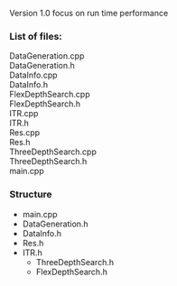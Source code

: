 Version 1.0 focus on run time performance

### List of files:   
DataGeneration.cpp	   
DataGeneration.h	   
DataInfo.cpp	  
DataInfo.h	  
FlexDepthSearch.cpp	   
FlexDepthSearch.h	  
ITR.cpp	   
ITR.h	   
Res.cpp	   
Res.h	  
ThreeDepthSearch.cpp	  
ThreeDepthSearch.h	  
main.cpp   

### Structure
* main.cpp 
* DataGeneration.h
* DataInfo.h	
* Res.h   
* ITR.h	 
  * ThreeDepthSearch.h	  
  * FlexDepthSearch.h	 
